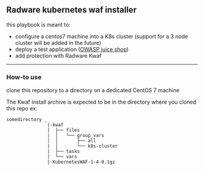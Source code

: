 ## Radware kubernetes waf installer
this playbook is meant to:
- configure a centos7 machine into a K8s cluster (support for a 3 node cluster will be added in the future)
- deploy a test application ([OWASP juice shop](https://owasp.org/www-project-juice-shop/))
- add protection with Radware Kwaf

---

### How-to use 

clone this repository to a directory on a dedicated CentOS 7 machine 

The Kwaf install archive is expected to be in the directory where you cloned this repo
ex:
```
somedirectory _
               |-kwaf
               |  ├── files
               |  │   └── group_vars
               |  │       ├── all
               |  │       └── k8s-cluster
               |  ├── tasks
               |  └── vars
               |-KubernetesWAF-1-4-0.tgz
```


